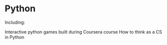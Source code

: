 Python
============
Including:

Interactive python games built during Coursera course
How to think as a CS in Python
